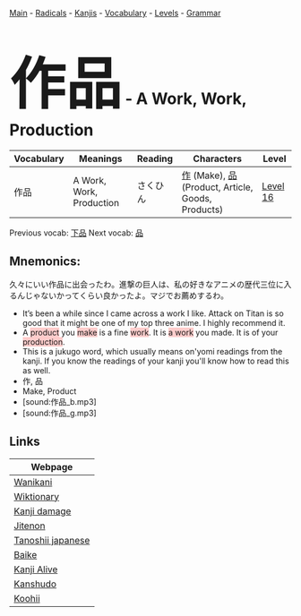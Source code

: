 <style> bigfont {font-size: 100px}</style>
[Main](../README.md) -
[Radicals](../radicals.md) -
[Kanjis](../kanjis.md) -
[Vocabulary](../vocabulary.md) -
[Levels](../levels.md) -
[Grammar](../grammar.md)
# <bigfont> 作品</bigfont> - A Work, Work, Production 

| Vocabulary | Meanings | Reading | Characters | Level |
| --- | --- | --- | --- | --- |
| 作品 | A Work, Work, Production | さくひん |  [作](../kanjis/作.md) (Make), [品](../kanjis/品.md) (Product, Article, Goods, Products) | [Level 16](../levels/wk_level16.md) |

Previous vocab: [下品](下品.md) Next vocab: [品](品.md) 

## Mnemonics:
久々にいい作品に出会ったわ。進撃の巨人は、私の好きなアニメの歴代三位に入るんじゃないかってくらい良かったよ。マジでお薦めするわ。
* It’s been a while since I came across a work I like. Attack on Titan is so good that it might be one of my top three anime. I highly recommend it.
* A <span style="background-color:#ffcccb"> product</span> you <span style="background-color:#ffcccb"> make</span> is a fine <span style="background-color:#ffcccb"> work</span>. It is <span style="background-color:#ffcccb"> a work</span> you made. It is of your <span style="background-color:#ffcccb"> production</span>.
* This is a jukugo word, which usually means on'yomi readings from the kanji. If you know the readings of your kanji you'll know how to read this as well.
* 作, 品
* Make, Product
* [sound:作品_b.mp3]
* [sound:作品_g.mp3]


## Links 

| Webpage |
| --- |
| [Wanikani          ](https://www.wanikani.com/kanji/作品) |
| [Wiktionary        ](https://en.wiktionary.org/wiki/作品) |
| [Kanji damage      ](http://www.kanjidamage.com/kanji/search?utf8=✓&q=作品) |
| [Jitenon           ](https://jitenon.com/kanji/作品) |
| [Tanoshii japanese ](https://www.tanoshiijapanese.com/dictionary/kanji.cfm?k=作品) |
| [Baike             ](https://baike.baidu.com/item/作品) |
| [Kanji Alive       ](https://app.kanjialive.com/作品) |
| [Kanshudo          ](https://www.kanshudo.com/searchmn?q=作品) |
| [Koohii            ](https://kanji.koohii.com/study/kanji/作品) |
